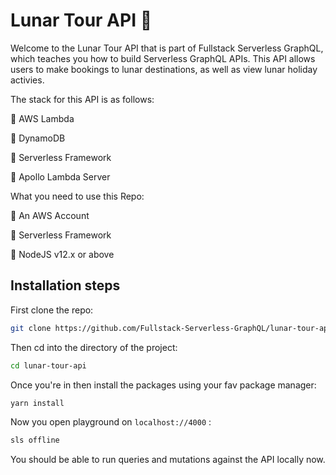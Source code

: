 # Lunar Tour API 🌟

Welcome to the Lunar Tour API that is part of Fullstack Serverless GraphQL, which teaches you how to build Serverless GraphQL APIs. This API allows users to make bookings to lunar destinations, as well as view lunar holiday activies.

The stack for this API is as follows:

🌟 AWS Lambda

🌟 DynamoDB

🌟 Serverless Framework

🌟 Apollo Lambda Server

What you need to use this Repo:

🧁 An AWS Account

🧁 Serverless Framework

🧁 NodeJS v12.x or above

## Installation steps

First clone the repo:

```bash
git clone https://github.com/Fullstack-Serverless-GraphQL/lunar-tour-api
```

Then cd into the directory of the project:

```bash
cd lunar-tour-api
```

Once you're in then install the packages using your fav package manager:

```bash
yarn install
```

Now you open playground on `localhost://4000` :

```bash
sls offline
```

You should be able to run queries and mutations against the API locally now.
